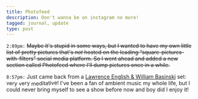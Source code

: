 ```yaml
---
title: Photofeed
description: Don't wanna be on instagram no more!
tagged: journal, update
type: post
---
```


<style>
.oh-shit-tilted,
.no-way-jose,
.crap-again {
	display: inline-block;
}
.oh-shit-tilted {
	-webkit-transform: rotate(3deg);
	-moz-transform: rotate(3deg);
	transform: rotate(3deg);
}
.crap-again {
	-webkit-transform: rotate(-5deg);
	-moz-transform: rotate(-5deg);
	transform: rotate(-5deg);
}
.no-way-jose {
	-webkit-transform: rotate(-2.5deg);
	-moz-transform: rotate(-2.5deg);
	transform: rotate(-2.5deg);
}
</style>

`2:09pm:` ~~Maybe it's stupid in some ways, but I wanted to have my own little list of pretty pictures that's _not_ hosted on the leading “square-pictures-with-filters” social media platform. So I went ahead and added a new section called Photofeed where I'll dump pictures once in a while.~~

`8:57pm:` Just came back from a [Lawrence English & William Basinski](https://www.last.fm/music/William+Basinski+%252B+Lawrence+English) set: <span class="oh-shit-tilted">very</span> <span class="crap-again">very</span> <span class="no-way-jose">meditative</span>! I've been a fan of ambient music my whole life, but I could never bring myself to see a show before now and boy did I enjoy it!
